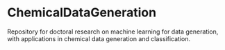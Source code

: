 # ChemicalDataGeneration
Repository for doctoral research on machine learning for data generation, with applications in chemical data generation and classification.
